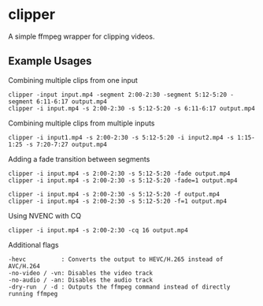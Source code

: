 # clipper

A simple ffmpeg wrapper for clipping videos.

## Example Usages

Combining multiple clips from one input

```
clipper -input input.mp4 -segment 2:00-2:30 -segment 5:12-5:20 -segment 6:11-6:17 output.mp4
clipper -i input.mp4 -s 2:00-2:30 -s 5:12-5:20 -s 6:11-6:17 output.mp4
```

Combining multiple clips from multiple inputs

```
clipper -i input1.mp4 -s 2:00-2:30 -s 5:12-5:20 -i input2.mp4 -s 1:15-1:25 -s 7:20-7:27 output.mp4
```

Adding a fade transition between segments

```
clipper -i input.mp4 -s 2:00-2:30 -s 5:12-5:20 -fade output.mp4
clipper -i input.mp4 -s 2:00-2:30 -s 5:12-5:20 -fade=1 output.mp4

clipper -i input.mp4 -s 2:00-2:30 -s 5:12-5:20 -f output.mp4
clipper -i input.mp4 -s 2:00-2:30 -s 5:12-5:20 -f=1 output.mp4
```

Using NVENC with CQ

```
clipper -i input.mp4 -s 2:00-2:30 -cq 16 output.mp4
```

Additional flags

```
-hevc          : Converts the output to HEVC/H.265 instead of AVC/H.264
-no-video / -vn: Disables the video track
-no-audio / -an: Disables the audio track
-dry-run  / -d : Outputs the ffmpeg command instead of directly running ffmpeg
```
